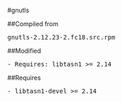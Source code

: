 #gnutls

##Compiled from
<pre>gnutls-2.12.23-2.fc18.src.rpm</pre>

##Modified
<pre>
- Requires: libtasn1 >= 2.14
</pre>

##Requires
<pre>
- libtasn1-devel >= 2.14
</pre>
